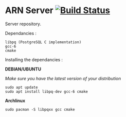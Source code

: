 # ARN Server [![Build Status](https://travis-ci.org/Arenomai/server.svg?branch=master)](https://travis-ci.org/Arenomai/server)

Server repository.

Dependancies :

```
libpq (PostgreSQL C implementation)
gcc-6
cmake
```

Installing the dependancies :

**DEBIAN/UBUNTU**

*Make sure you have the latest version of your distribution*

```
sudo apt update
sudo apt install libpq-dev gcc-6 cmake
```

**Archlinux**

`sudo pacman -S libpqxx gcc cmake`
